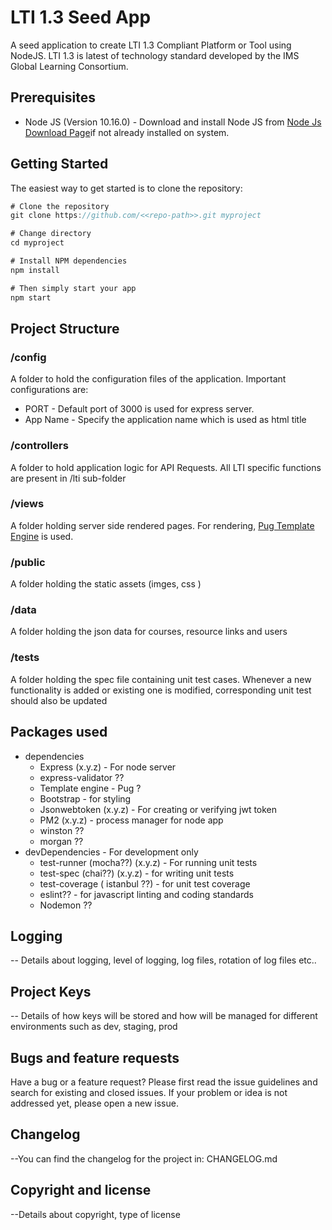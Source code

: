 
# LTI 1.3 Seed App 

A seed application to create LTI 1.3 Compliant Platform or Tool using NodeJS. LTI 1.3 is latest of technology standard developed by the IMS Global Learning Consortium. 


## Prerequisites

* Node JS (Version 10.16.0) - Download and install Node JS from [Node Js Download Page](https://nodejs.org/en/download/)if not already installed on system.


## Getting Started

The easiest way to get started is to clone the repository:

```javascript
# Clone the repository
git clone https://github.com/<<repo-path>>.git myproject

# Change directory
cd myproject

# Install NPM dependencies
npm install

# Then simply start your app
npm start
```

## Project Structure

### /config
A folder to hold the configuration files of the application. Important configurations are:
* PORT - Default port of 3000 is used for express server. 
* App Name - Specify the application name which is used as html title


### /controllers
A folder to hold application logic for API Requests. All LTI specific functions are present in /lti sub-folder

### /views
A folder holding server side rendered pages. For rendering, [Pug Template Engine](https://pugjs.org/api/getting-started.html) is used. 

### /public
A folder holding the static assets (imges, css )

### /data
A folder holding the json data for courses, resource links and users

### /tests

A folder holding the spec file containing unit test cases. Whenever a new functionality is added or existing one is modified, corresponding unit test should also be updated

## Packages used
* dependencies 
	* Express (x.y.z) - For node server
	* express-validator ??
	* Template engine - Pug ?
	* Bootstrap - for styling
	* Jsonwebtoken (x.y.z) - For creating or verifying jwt token
	* PM2 (x.y.z) - process manager for node app
	* winston ?? 
	* morgan ??
* devDependencies - For development only
	* test-runner (mocha??) (x.y.z) - For running unit tests
	* test-spec (chai??) (x.y.z) - for writing unit tests
	* test-coverage ( istanbul ??) - for unit test coverage
	* eslint?? - for javascript linting and coding standards
	* Nodemon ??


## Logging

-- Details about logging, level of logging, log files, rotation of log files etc..

## Project Keys
-- Details of how keys will be stored and how will be managed for different environments such as dev, staging, prod

## Bugs and feature requests
Have a bug or a feature request? Please first read the issue guidelines and search for existing and closed issues. If your problem or idea is not addressed yet, please open a new issue.

## Changelog

--You can find the changelog for the project in: CHANGELOG.md

## Copyright and license
--Details about copyright, type of license